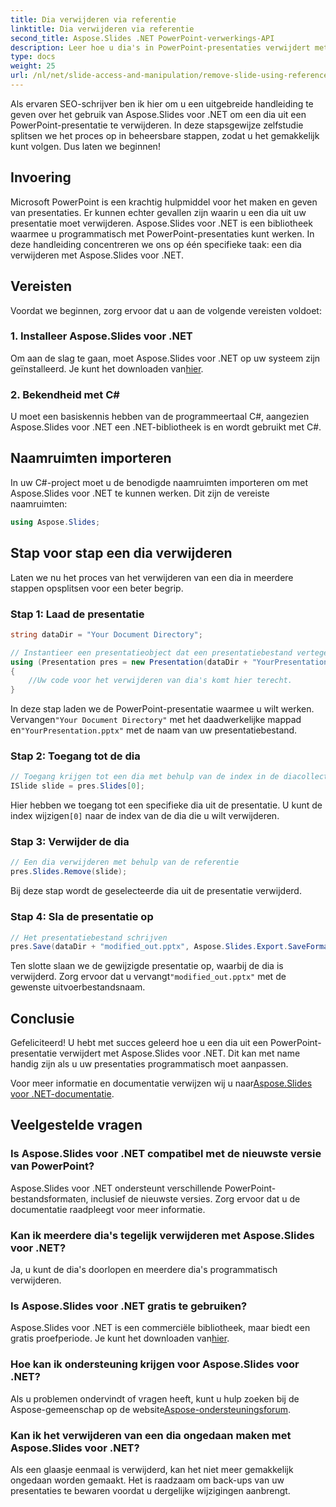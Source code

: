 ```yaml
---
title: Dia verwijderen via referentie
linktitle: Dia verwijderen via referentie
second_title: Aspose.Slides .NET PowerPoint-verwerkings-API
description: Leer hoe u dia's in PowerPoint-presentaties verwijdert met Aspose.Slides voor .NET, een krachtige bibliotheek voor .NET-ontwikkelaars.
type: docs
weight: 25
url: /nl/net/slide-access-and-manipulation/remove-slide-using-reference/
---
```


Als ervaren SEO-schrijver ben ik hier om u een uitgebreide handleiding te geven over het gebruik van Aspose.Slides voor .NET om een dia uit een PowerPoint-presentatie te verwijderen. In deze stapsgewijze zelfstudie splitsen we het proces op in beheersbare stappen, zodat u het gemakkelijk kunt volgen. Dus laten we beginnen!

## Invoering

Microsoft PowerPoint is een krachtig hulpmiddel voor het maken en geven van presentaties. Er kunnen echter gevallen zijn waarin u een dia uit uw presentatie moet verwijderen. Aspose.Slides voor .NET is een bibliotheek waarmee u programmatisch met PowerPoint-presentaties kunt werken. In deze handleiding concentreren we ons op één specifieke taak: een dia verwijderen met Aspose.Slides voor .NET.

## Vereisten

Voordat we beginnen, zorg ervoor dat u aan de volgende vereisten voldoet:

### 1. Installeer Aspose.Slides voor .NET

 Om aan de slag te gaan, moet Aspose.Slides voor .NET op uw systeem zijn geïnstalleerd. Je kunt het downloaden van[hier](https://releases.aspose.com/slides/net/).

### 2. Bekendheid met C#

U moet een basiskennis hebben van de programmeertaal C#, aangezien Aspose.Slides voor .NET een .NET-bibliotheek is en wordt gebruikt met C#.

## Naamruimten importeren

In uw C#-project moet u de benodigde naamruimten importeren om met Aspose.Slides voor .NET te kunnen werken. Dit zijn de vereiste naamruimten:

```csharp
using Aspose.Slides;
```

## Stap voor stap een dia verwijderen

Laten we nu het proces van het verwijderen van een dia in meerdere stappen opsplitsen voor een beter begrip.

### Stap 1: Laad de presentatie

```csharp
string dataDir = "Your Document Directory";

// Instantieer een presentatieobject dat een presentatiebestand vertegenwoordigt
using (Presentation pres = new Presentation(dataDir + "YourPresentation.pptx"))
{
    //Uw code voor het verwijderen van dia's komt hier terecht.
}
```

 In deze stap laden we de PowerPoint-presentatie waarmee u wilt werken. Vervangen`"Your Document Directory"` met het daadwerkelijke mappad en`"YourPresentation.pptx"` met de naam van uw presentatiebestand.

### Stap 2: Toegang tot de dia

```csharp
// Toegang krijgen tot een dia met behulp van de index in de diacollectie
ISlide slide = pres.Slides[0];
```

 Hier hebben we toegang tot een specifieke dia uit de presentatie. U kunt de index wijzigen`[0]` naar de index van de dia die u wilt verwijderen.

### Stap 3: Verwijder de dia

```csharp
// Een dia verwijderen met behulp van de referentie
pres.Slides.Remove(slide);
```

Bij deze stap wordt de geselecteerde dia uit de presentatie verwijderd.

### Stap 4: Sla de presentatie op

```csharp
// Het presentatiebestand schrijven
pres.Save(dataDir + "modified_out.pptx", Aspose.Slides.Export.SaveFormat.Pptx);
```

 Ten slotte slaan we de gewijzigde presentatie op, waarbij de dia is verwijderd. Zorg ervoor dat u vervangt`"modified_out.pptx"` met de gewenste uitvoerbestandsnaam.

## Conclusie

Gefeliciteerd! U hebt met succes geleerd hoe u een dia uit een PowerPoint-presentatie verwijdert met Aspose.Slides voor .NET. Dit kan met name handig zijn als u uw presentaties programmatisch moet aanpassen.

 Voor meer informatie en documentatie verwijzen wij u naar[Aspose.Slides voor .NET-documentatie](https://reference.aspose.com/slides/net/).

## Veelgestelde vragen

### Is Aspose.Slides voor .NET compatibel met de nieuwste versie van PowerPoint?
Aspose.Slides voor .NET ondersteunt verschillende PowerPoint-bestandsformaten, inclusief de nieuwste versies. Zorg ervoor dat u de documentatie raadpleegt voor meer informatie.

### Kan ik meerdere dia's tegelijk verwijderen met Aspose.Slides voor .NET?
Ja, u kunt de dia's doorlopen en meerdere dia's programmatisch verwijderen.

### Is Aspose.Slides voor .NET gratis te gebruiken?
 Aspose.Slides voor .NET is een commerciële bibliotheek, maar biedt een gratis proefperiode. Je kunt het downloaden van[hier](https://releases.aspose.com/).

### Hoe kan ik ondersteuning krijgen voor Aspose.Slides voor .NET?
 Als u problemen ondervindt of vragen heeft, kunt u hulp zoeken bij de Aspose-gemeenschap op de website[Aspose-ondersteuningsforum](https://forum.aspose.com/).

### Kan ik het verwijderen van een dia ongedaan maken met Aspose.Slides voor .NET?
Als een glaasje eenmaal is verwijderd, kan het niet meer gemakkelijk ongedaan worden gemaakt. Het is raadzaam om back-ups van uw presentaties te bewaren voordat u dergelijke wijzigingen aanbrengt.